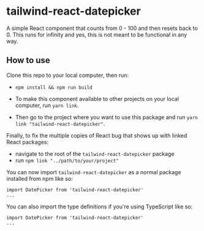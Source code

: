 # tailwind-react-datepicker

A simple React component that counts from 0 - 100 and then resets back to 0. This runs for infinity and yes, this is not meant to be functional in any way.

## How to use

Clone this repo to your local computer, then run:

- `npm install && npm run build`

- To make this component available to other projects on your local computer, run `yarn link`.
- Then go to the project where you want to use this package and run `yarn link "tailwind-react-datepicker"`.

Finally, to fix the multiple copies of React bug that shows up with linked React packages:

- navigate to the root of the `tailwind-react-datepicker` package
- run `npm link "../path/to/your/project"`

You can now import `tailwind-react-datepicker` as a normal package installed from npm like so:

```
import DatePicker from 'tailwind-react-datepicker'
...
```

You can also import the type definitions if you're using TypeScript like so:

```
import DatePicker from 'tailwind-react-datepicker'
...
```
